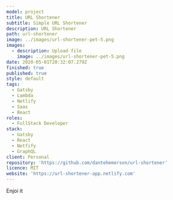 ```yaml
---
model: project
title: URL Shortener 
subtitle: Simple URL Shortener
description: URL Shortener
path: url-shortener
image: ../images/url-shortener-pet-5.png
images:
  - description: Upload file
    image: ../images/url-shortener-pet-5.png
date: 2020-05-01T20:32:07.279Z
finished: true
published: true
style: default
tags:
  - Gatsby
  - Lambda
  - Netlify
  - Saas
  - React
roles:
  - FullStack Developer
stack:
  - Gatsby
  - React
  - Netfify
  - GraphQL
client: Personal
repository: 'https://github.com/dantehemerson/url-shortener'
licence: MIT
website: 'https://url-shortener-app.netlify.com'
---
```


Enjoi it
